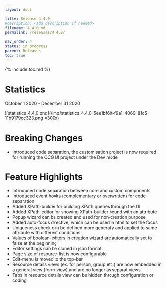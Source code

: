 ```yaml
---
layout: docs

title: Release 4.4.0
#desription: <add description if needed>
filename: 4.4.0.md
permalink: /releases/4.4.0/

nav_order: 4
status: in progress
parent: Releases
toc: true
---
```


{% include toc.md %}


# Statistics

October 1 2020 - December 31 2020

![statistics_4.4.0.png](/img/statistics_4.4.0-5ee1bf69-f9a1-4069-81c5-11b9179cc323.png =300x)

# Breaking Changes

- Introduced code separation, the customisation project is now required for running the OCG UI project under the Dev mode

# Feature Highlights

- Introduced code separation between core and custom components
- Introduced event hooks (complementary or overwritten) for code separation
- Added XPath-builder for building XPath queries through the UI
- Added XPath-editor for showing XPath-builder bound with an attribute
- Popup wizard can be created and used for non-creation purpose
- Added auto-focus directive, which can be used in html to set the focus
- Uniqueness check can be defined more generally and applied to same attribute with different conditions
- Values of boolean-editors in creation wizard are automatically set to false at the beginning
- Editor settings can be cloned in json format
- Page size of resource-list is now configurable
- Edit-menu is moved to the top-bar
- Resource details views (ex. for person, group etc.) are now embedded in a general view (form-view) and are no longer as separat views
- Tabs in resource details view can be hidden through configuration or coding
